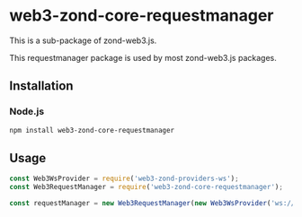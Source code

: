 # web3-zond-core-requestmanager


This is a sub-package of zond-web3.js.

This requestmanager package is used by most zond-web3.js packages.

## Installation

### Node.js

```bash
npm install web3-zond-core-requestmanager
```

## Usage

```js
const Web3WsProvider = require('web3-zond-providers-ws');
const Web3RequestManager = require('web3-zond-core-requestmanager');

const requestManager = new Web3RequestManager(new Web3WsProvider('ws://localhost:8546'));
```

